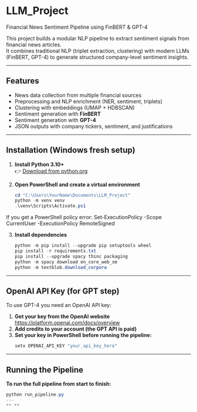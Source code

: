 # LLM_Project
Financial News Sentiment Pipeline using FinBERT & GPT-4

This project builds a modular NLP pipeline to extract sentiment signals from financial news articles.  
It combines traditional NLP (triplet extraction, clustering) with modern LLMs (FinBERT, GPT-4) to generate structured company-level sentiment insights.

---

## Features
- News data collection from multiple financial sources  
- Preprocessing and NLP enrichment (NER, sentiment, triplets)  
- Clustering with embeddings (UMAP + HDBSCAN)  
- Sentiment generation with **FinBERT**  
- Sentiment generation with **GPT-4**  
- JSON outputs with company tickers, sentiment, and justifications  

---

## Installation (Windows fresh setup)

1. **Install Python 3.10+**  
   👉 [Download from python.org](https://www.python.org/downloads/)

2. **Open PowerShell and create a virtual environment**
   ```powershell
   cd "C:\Users\YourName\Documents\LLM_Project"
   python -m venv venv
   .\venv\Scripts\Activate.ps1

If you get a PowerShell policy error:
Set-ExecutionPolicy -Scope CurrentUser -ExecutionPolicy RemoteSigned

3. **Install dependencies**
   ```powershell
   python -m pip install --upgrade pip setuptools wheel
   pip install -r requirements.txt
   pip install --upgrade spacy thinc packaging
   python -m spacy download en_core_web_sm
   python -m textblob.download_corpora
---
## OpenAI API Key (for GPT step)

To use GPT-4 you need an OpenAI API key:

1. **Get your key from the OpenAI website** https://platform.openai.com/docs/overview
2. **Add credits to your account (the GPT API is paid)**
3. **Set your key in PowerShell before running the pipeline:**
   ```powershell
   setx OPENAI_API_KEY "your_api_key_here"
---

## Running the Pipeline

**To run the full pipeline from start to finish:**
```powershell
python run_pipeline.py
---
** **












